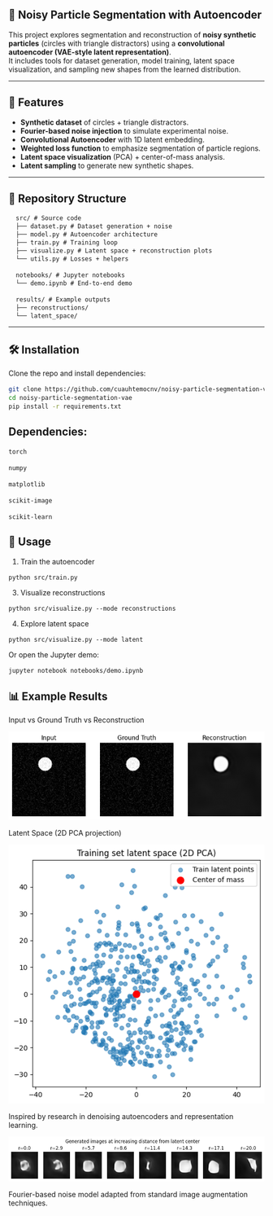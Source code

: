 ## 🧩 Noisy Particle Segmentation with Autoencoder

This project explores segmentation and reconstruction of **noisy synthetic particles** (circles with triangle distractors) using a **convolutional autoencoder (VAE-style latent representation)**.  
It includes tools for dataset generation, model training, latent space visualization, and sampling new shapes from the learned distribution.

---

## 🚀 Features
- **Synthetic dataset** of circles + triangle distractors.
- **Fourier-based noise injection** to simulate experimental noise.
- **Convolutional Autoencoder** with 1D latent embedding.
- **Weighted loss function** to emphasize segmentation of particle regions.
- **Latent space visualization** (PCA) + center-of-mass analysis.
- **Latent sampling** to generate new synthetic shapes.

---

## 📂 Repository Structure
```
  src/ # Source code
  ├── dataset.py # Dataset generation + noise
  ├── model.py # Autoencoder architecture
  ├── train.py # Training loop
  ├── visualize.py # Latent space + reconstruction plots
  └── utils.py # Losses + helpers
  
  notebooks/ # Jupyter notebooks
  └── demo.ipynb # End-to-end demo
  
  results/ # Example outputs
  ├── reconstructions/
  └── latent_space/
```
---

## 🛠 Installation
Clone the repo and install dependencies:
```bash
git clone https://github.com/cuauhtemocnv/noisy-particle-segmentation-vae.git
cd noisy-particle-segmentation-vae
pip install -r requirements.txt
```
## Dependencies:
```
torch

numpy

matplotlib

scikit-image

scikit-learn

```
## 📖 Usage
1. Train the autoencoder
```
python src/train.py
```
3. Visualize reconstructions
```
python src/visualize.py --mode reconstructions
```
4. Explore latent space
```
python src/visualize.py --mode latent
```

Or open the Jupyter demo:
```
jupyter notebook notebooks/demo.ipynb
```
## 📊 Example Results

Input vs Ground Truth vs Reconstruction

<p align="center"> <img src="results/reconstructions/example.png" width="600"/> </p>

Latent Space (2D PCA projection)

<p align="center"> <img src="results/latent_space/pca.png" width="600"/> </p>

Inspired by research in denoising autoencoders and representation learning.
<p align="center"> <img src="results/latent_space/example2.png" width="800"/> </p>

Fourier-based noise model adapted from standard image augmentation techniques.
